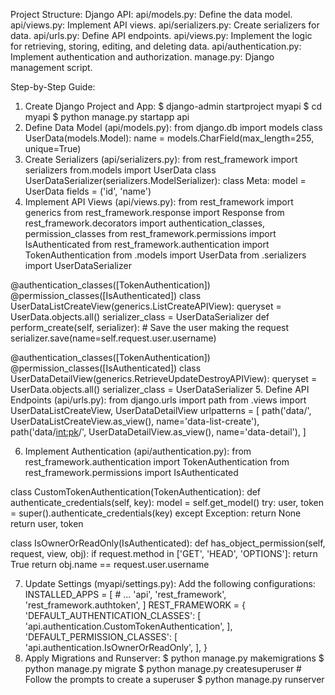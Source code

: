 Project Structure:
Django API:
api/models.py: Define the data model.
api/views.py: Implement API views.
api/serializers.py: Create serializers for data.
api/urls.py: Define API endpoints.
api/views.py: Implement the logic for retrieving, storing, editing, and deleting data.
api/authentication.py: Implement authentication and authorization.
manage.py: Django management script.


Step-by-Step Guide:
1. Create Django Project and App:
$ django-admin startproject myapi
$ cd myapi
$ python manage.py startapp api
2. Define Data Model (api/models.py):
from django.db import models
class UserData(models.Model):
    		name = models.CharField(max_length=255, unique=True)
3. Create Serializers (api/serializers.py):
from rest_framework import serializers
from.models import UserData
class UserDataSerializer(serializers.ModelSerializer):
    	class Meta:
        		model = UserData
        		fields = ('id', 'name')
4. Implement API Views (api/views.py):
from rest_framework import generics
from rest_framework.response import Response
from rest_framework.decorators import authentication_classes, permission_classes
from rest_framework.permissions import IsAuthenticated
from rest_framework.authentication import TokenAuthentication
from .models import UserData
from .serializers import UserDataSerializer

@authentication_classes([TokenAuthentication])
@permission_classes([IsAuthenticated])
class UserDataListCreateView(generics.ListCreateAPIView):
    		queryset = UserData.objects.all()
    		serializer_class = UserDataSerializer
    		def perform_create(self, serializer):
       		 # Save the user making the request
        			serializer.save(name=self.request.user.username)

@authentication_classes([TokenAuthentication])
@permission_classes([IsAuthenticated])
class UserDataDetailView(generics.RetrieveUpdateDestroyAPIView):
    		queryset = UserData.objects.all()
    		serializer_class = UserDataSerializer
5. Define API Endpoints (api/urls.py):
from django.urls import path
from .views import UserDataListCreateView, UserDataDetailView
urlpatterns = [
    		path('data/', UserDataListCreateView.as_view(), name='data-list-create'),
    		path('data/<int:pk>/', UserDataDetailView.as_view(), name='data-detail'),
]





6. Implement Authentication (api/authentication.py):
from rest_framework.authentication import TokenAuthentication
from rest_framework.permissions import IsAuthenticated

class CustomTokenAuthentication(TokenAuthentication):
    			def authenticate_credentials(self, key):
        				model = self.get_model()
        				try:
            					user, token = super().authenticate_credentials(key)
        				except Exception:
            					return None
        				return user, token

class IsOwnerOrReadOnly(IsAuthenticated):
    			def has_object_permission(self, request, view, obj):
        				if request.method in ['GET', 'HEAD', 'OPTIONS']:
            					return True
        				return obj.name == request.user.username













7. Update Settings (myapi/settings.py):
Add the following configurations:
INSTALLED_APPS = [
    			# ...
   			'api',
    			'rest_framework',
    			'rest_framework.authtoken',
]
REST_FRAMEWORK = {
    			'DEFAULT_AUTHENTICATION_CLASSES': [
        				'api.authentication.CustomTokenAuthentication',
   				 ],
    		'DEFAULT_PERMISSION_CLASSES': [
        				'api.authentication.IsOwnerOrReadOnly',
   				 ],
}
8. Apply Migrations and Runserver:
$ python manage.py makemigrations
$ python manage.py migrate
$ python manage.py createsuperuser  # Follow the prompts to create a superuser
$ python manage.py runserver
